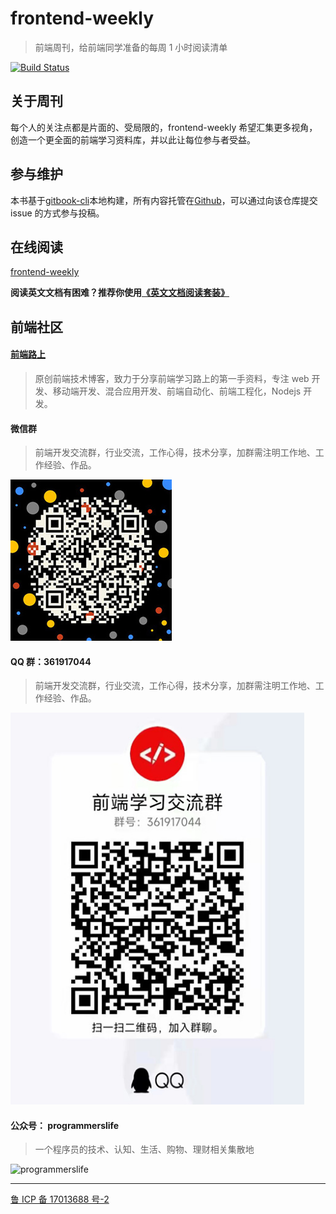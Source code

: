 # frontend-weekly

> 前端周刊，给前端同学准备的每周 1 小时阅读清单

[![Build Status](https://www.travis-ci.org/tower1229/frontend-weekly.svg?branch=master)](https://www.travis-ci.org/tower1229/frontend-weekly)

## 关于周刊

每个人的关注点都是片面的、受局限的，frontend-weekly 希望汇集更多视角，创造一个更全面的前端学习资料库，并以此让每位参与者受益。

## 参与维护

本书基于[gitbook-cli](https://help.gitbook.com/)本地构建，所有内容托管在[Github](https://github.com/tower1229/frontend-weekly)，可以通过向该仓库提交 issue 的方式参与投稿。

## 在线阅读

[frontend-weekly](https://frontend-weekly.com/)

**阅读英文文档有困难？推荐你使用[《英文文档阅读套装》](/tools.html)**

## 前端社区

#### [前端路上](https://refined-x.com/)

> 原创前端技术博客，致力于分享前端学习路上的第一手资料，专注 web 开发、移动端开发、混合应用开发、前端自动化、前端工程化，Nodejs 开发。

#### 微信群

> 前端开发交流群，行业交流，工作心得，技术分享，加群需注明工作地、工作经验、作品。

<img src="https://raw.githubusercontent.com/tower1229/frontend-weekly/master/img/a/refined-x.jpg" style="max-width: 470px" />

#### QQ 群：361917044

> 前端开发交流群，行业交流，工作心得，技术分享，加群需注明工作地、工作经验、作品。

<img src="https://raw.githubusercontent.com/tower1229/frontend-weekly/master/img/a/qq.jpg" style="max-width: 470px" />

#### 公众号： programmerslife

> 一个程序员的技术、认知、生活、购物、理财相关集散地

![programmerslife](https://refined-x.com/asset/wechat.jpg)

---

[鲁 ICP 备 17013688 号-2](https://beian.miit.gov.cn/)
